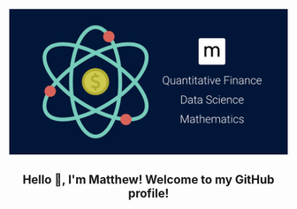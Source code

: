 <div align="center">
  <img alt="matthew mercuri" src="matthewmercuri.png" width=600></img>
  <br/>
  <h2>Hello 👋, I'm Matthew! Welcome to my GitHub profile!</h2>
</div>


